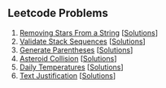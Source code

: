 
## Leetcode Problems
1. [Removing Stars From a String](https://leetcode.com/problems/removing-stars-from-a-string/description/) [[Solutions](../../src/main/java/com/leetcode/RemoveStars.java)]
1. [Validate Stack Sequences](https://leetcode.com/problems/validate-stack-sequences/description/) [[Solutions](../../src/main/java/com/leetcode/ValidateStackSequences.java)]
1. [Generate Parentheses](https://leetcode.com/problems/generate-parentheses/description/) [[Solutions](../../src/main/java/com/leetcode/GenerateParenthesis.java)]
1. [Asteroid Collision](https://leetcode.com/problems/asteroid-collision/description/) [[Solutions](../../src/main/java/com/leetcode/AsteroidCollision.java)]
1. [Daily Temperatures](https://leetcode.com/problems/daily-temperatures/description/) [[Solutions](../../src/main/java/com/leetcode/DailyTemperatures.java)]
1. [Text Justification](https://leetcode.com/problems/text-justification/description/) [[Solutions](../../src/main/java/com/leetcode/TextJustification.java)]